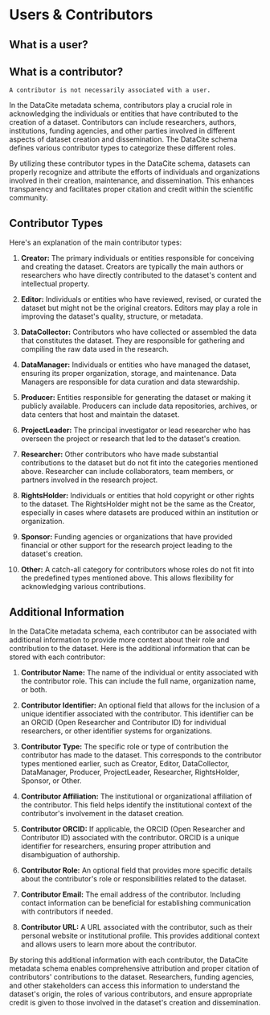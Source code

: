 # Users & Contributors


## What is a user?




## What is a contributor?




```{atttention}
A contributor is not necessarily associated with a user.
```

In the DataCite metadata schema, contributors play a crucial role in acknowledging the individuals or entities that have contributed to the creation of a dataset. Contributors can include researchers, authors, institutions, funding agencies, and other parties involved in different aspects of dataset creation and dissemination. The DataCite schema defines various contributor types to categorize these different roles. 

By utilizing these contributor types in the DataCite schema, datasets can properly recognize and attribute the efforts of individuals and organizations involved in their creation, maintenance, and dissemination. This enhances transparency and facilitates proper citation and credit within the scientific community.

## Contributor Types

Here's an explanation of the main contributor types:

1. **Creator:**
The primary individuals or entities responsible for conceiving and creating the dataset. Creators are typically the main authors or researchers who have directly contributed to the dataset's content and intellectual property.

2. **Editor:**
Individuals or entities who have reviewed, revised, or curated the dataset but might not be the original creators. Editors may play a role in improving the dataset's quality, structure, or metadata.

3. **DataCollector:**
Contributors who have collected or assembled the data that constitutes the dataset. They are responsible for gathering and compiling the raw data used in the research.

4. **DataManager:**
Individuals or entities who have managed the dataset, ensuring its proper organization, storage, and maintenance. Data Managers are responsible for data curation and data stewardship.

5. **Producer:**
Entities responsible for generating the dataset or making it publicly available. Producers can include data repositories, archives, or data centers that host and maintain the dataset.

6. **ProjectLeader:**
The principal investigator or lead researcher who has overseen the project or research that led to the dataset's creation.

7. **Researcher:**
Other contributors who have made substantial contributions to the dataset but do not fit into the categories mentioned above. Researcher can include collaborators, team members, or partners involved in the research project.

8. **RightsHolder:**
Individuals or entities that hold copyright or other rights to the dataset. The RightsHolder might not be the same as the Creator, especially in cases where datasets are produced within an institution or organization.

9. **Sponsor:**
Funding agencies or organizations that have provided financial or other support for the research project leading to the dataset's creation.

10. **Other:**
A catch-all category for contributors whose roles do not fit into the predefined types mentioned above. This allows flexibility for acknowledging various contributions.


## Additional Information

In the DataCite metadata schema, each contributor can be associated with additional information to provide more context about their role and contribution to the dataset. Here is the additional information that can be stored with each contributor:

1. **Contributor Name:**
The name of the individual or entity associated with the contributor role. This can include the full name, organization name, or both.

2. **Contributor Identifier:**
An optional field that allows for the inclusion of a unique identifier associated with the contributor. This identifier can be an ORCID (Open Researcher and Contributor ID) for individual researchers, or other identifier systems for organizations.

3. **Contributor Type:**
The specific role or type of contribution the contributor has made to the dataset. This corresponds to the contributor types mentioned earlier, such as Creator, Editor, DataCollector, DataManager, Producer, ProjectLeader, Researcher, RightsHolder, Sponsor, or Other.

4. **Contributor Affiliation:**
The institutional or organizational affiliation of the contributor. This field helps identify the institutional context of the contributor's involvement in the dataset creation.

5. **Contributor ORCID:**
If applicable, the ORCID (Open Researcher and Contributor ID) associated with the contributor. ORCID is a unique identifier for researchers, ensuring proper attribution and disambiguation of authorship.

6. **Contributor Role:**
An optional field that provides more specific details about the contributor's role or responsibilities related to the dataset.

7. **Contributor Email:**
The email address of the contributor. Including contact information can be beneficial for establishing communication with contributors if needed.

8. **Contributor URL:**
A URL associated with the contributor, such as their personal website or institutional profile. This provides additional context and allows users to learn more about the contributor.

By storing this additional information with each contributor, the DataCite metadata schema enables comprehensive attribution and proper citation of contributors' contributions to the dataset. Researchers, funding agencies, and other stakeholders can access this information to understand the dataset's origin, the roles of various contributors, and ensure appropriate credit is given to those involved in the dataset's creation and dissemination.

